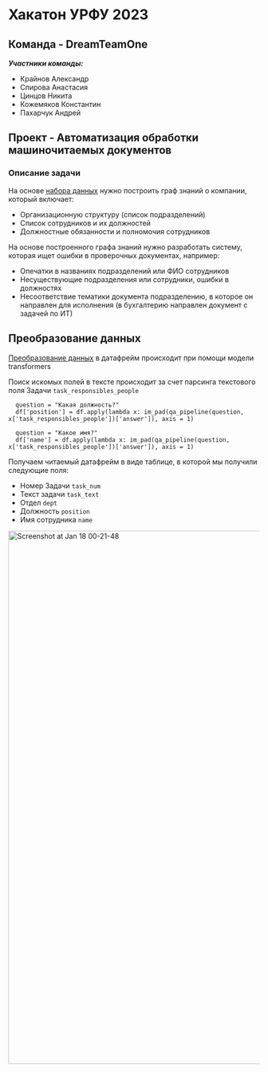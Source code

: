 # Хакатон УРФУ 2023
## Команда - DreamTeamOne
***Участники команды:***
- Крайнов Александр
- Спирова Анастасия
- Цинцов Никита
- Кожемяков Константин
- Пахарчук Андрей
## Проект - Автоматизация обработки машиночитаемых документов
### Описание задачи
На основе [набора данных](https://www.dropbox.com/sh/d5h5f3yrql8x392/AACQ2WYa5qYCqjC8QuVZ5TJ4a?dl=1)  нужно построить граф знаний о компании, который включает:
- Организационную структуру (список подразделений)
- Список сотрудников и их должностей
- Должностные обязанности и полномочия сотрудников

На основе построенного графа знаний нужно разработать систему, которая ищет ошибки в проверочных документах, например:
- Опечатки в названиях подразделений или ФИО сотрудников
- Несуществующие подразделения или сотрудники, ошибки в должностях
- Несоответствие тематики документа подразделению, в которое он направлен для исполнения (в бухгалтерию направлен документ с задачей по ИТ)

## Преобразование данных 
[Преобразование данных](https://github.com/Somertonman/hackathon_2023/blob/main/data_preparation.ipynb) в датафрейм происходит при помощи модели transformers

Поиск искомых полей в тексте происходит за счет парсинга текстового поля Задачи `task_responsibles_people`

```
  question = "Какая должность?"
  df['position'] = df.apply(lambda x: im_pad(qa_pipeline(question, x['task_responsibles_people'])['answer']), axis = 1)

  question = "Какое имя?"
  df['name'] = df.apply(lambda x: im_pad(qa_pipeline(question, x['task_responsibles_people'])['answer']), axis = 1)
```
Получаем читаемый датафрейм в виде таблице, в которой мы получили следующие поля:
- Номер Задачи `task_num`
- Текст задачи `task_text`
- Отдел `dept`
- Должность `position`
- Имя сотрудника `name`

<img width="1068" alt="Screenshot at Jan 18 00-21-48" src="https://user-images.githubusercontent.com/94981693/213028192-0c07654c-d8ae-4252-9feb-834f01ac9238.png">


